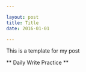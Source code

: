 ```yaml
---

layout: post
title: Title
date: 2016-01-01

---
```


This is a template for my post

** Daily Write Practice **
